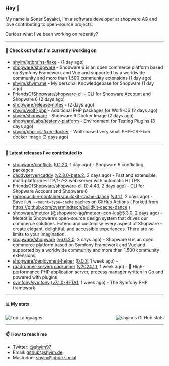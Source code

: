 ### Hey 👋

My name is Soner Sayakci, I'm a software developer at shopware AG and love contributing to open-source projects.

Curious what I've been working on recently?

---

#### 👷 Check out what I'm currently working on

- [shyim/jetbrains-flake](https://github.com/shyim/jetbrains-flake) -  (1 day ago)
- [shopware/shopware](https://github.com/shopware/shopware) - Shopware 6 is an open commerce platform based on Symfony Framework and Vue and supported by a worldwide community and more than 1.500 community extensions (1 day ago)
- [shyim/shyim.me](https://github.com/shyim/shyim.me) - My personal Knowledgebase for Shopware (1 day ago)
- [FriendsOfShopware/shopware-cli](https://github.com/FriendsOfShopware/shopware-cli) - CLI for Shopware Account and Shopware 6 (2 days ago)
- [shopware/release-notes](https://github.com/shopware/release-notes) -  (2 days ago)
- [shyim/wolfi-php](https://github.com/shyim/wolfi-php) - Additional PHP packages for Wolfi-OS (2 days ago)
- [shyim/shopware](https://github.com/shyim/shopware) - Shopware 6 Docker Image (2 days ago)
- [shopwareLabs/testenv-platform](https://github.com/shopwareLabs/testenv-platform) - Environment for Testing Plugins (3 days ago)
- [shyim/php-cs-fixer-docker](https://github.com/shyim/php-cs-fixer-docker) - Wolfi based very small PHP-CS-Fixer docker image (3 days ago)

---

#### 🔭 Latest releases I've contributed to

- [shopware/conflicts](https://github.com/shopware/conflicts) ([0.1.20](https://github.com/shopware/conflicts/releases/tag/0.1.20), 1 day ago) - Shopware 6 conflicting packages
- [caddyserver/caddy](https://github.com/caddyserver/caddy) ([v2.8.0-beta.2](https://github.com/caddyserver/caddy/releases/tag/v2.8.0-beta.2), 2 days ago) - Fast and extensible multi-platform HTTP/1-2-3 web server with automatic HTTPS
- [FriendsOfShopware/shopware-cli](https://github.com/FriendsOfShopware/shopware-cli) ([0.4.43](https://github.com/FriendsOfShopware/shopware-cli/releases/tag/0.4.43), 2 days ago) - CLI for Shopware Account and Shopware 6
- [reproducible-containers/buildkit-cache-dance](https://github.com/reproducible-containers/buildkit-cache-dance) ([v3.1.1](https://github.com/reproducible-containers/buildkit-cache-dance/releases/tag/v3.1.1), 2 days ago) - Save `RUN --mount=type=cache` caches on GitHub Actions ( Forked from https://github.com/overmindtech/buildkit-cache-dance )
- [shopware/meteor](https://github.com/shopware/meteor) ([@shopware-ag/meteor-icon-kit@5.3.0](https://github.com/shopware/meteor/releases/tag/%40shopware-ag/meteor-icon-kit%405.3.0), 2 days ago) - Meteor is Shopware’s open-source design system that drives our commerce solutions. Extend and customise every aspect of Shopware – create elegant, delightful, and accessible experiences. There are no limits to your imagination.
- [shopware/shopware](https://github.com/shopware/shopware) ([v6.6.2.0](https://github.com/shopware/shopware/releases/tag/v6.6.2.0), 3 days ago) - Shopware 6 is an open commerce platform based on Symfony Framework and Vue and supported by a worldwide community and more than 1.500 community extensions
- [shopware/deployment-helper](https://github.com/shopware/deployment-helper) ([0.0.3](https://github.com/shopware/deployment-helper/releases/tag/0.0.3), 1 week ago) - 
- [roadrunner-server/roadrunner](https://github.com/roadrunner-server/roadrunner) ([v2024.1.1](https://github.com/roadrunner-server/roadrunner/releases/tag/v2024.1.1), 1 week ago) - 🤯 High-performance PHP application server, process manager written in Go and powered with plugins
- [symfony/symfony](https://github.com/symfony/symfony) ([v7.1.0-BETA1](https://github.com/symfony/symfony/releases/tag/v7.1.0-BETA1), 1 week ago) - The Symfony PHP framework

---

#### 📊 My stats

<img align="right" alt="shyim's GitHub stats" src="https://github-readme-stats.vercel.app/api?username=shyim&count_private=1&show_icons=true&" />

![Top Languages](https://github-readme-stats.vercel.app/api/top-langs/?username=shyim)

---

#### 📫 How to reach me

- Twitter: [@shyim97](https://twitter.com/shyim97)
- Email: [github@shyim.de](mailto://github@shyim.de)
- Mastodon: <a rel="me" href="https://phpc.social/@shyim">shyim@phpc.social</a>
